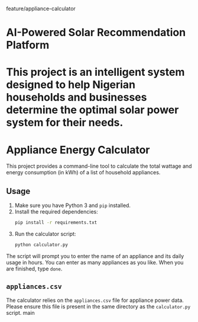 feature/appliance-calculator
# AI-Powered Solar Recommendation Platform

This project is an intelligent system designed to help Nigerian households and businesses determine the optimal solar power system for their needs.
=======
# Appliance Energy Calculator

This project provides a command-line tool to calculate the total wattage and energy consumption (in kWh) of a list of household appliances.

## Usage

1.  Make sure you have Python 3 and `pip` installed.
2.  Install the required dependencies:
    ```bash
    pip install -r requirements.txt
    ```
3.  Run the calculator script:
    ```bash
    python calculator.py
    ```

The script will prompt you to enter the name of an appliance and its daily usage in hours. You can enter as many appliances as you like. When you are finished, type `done`.

## `appliances.csv`

The calculator relies on the `appliances.csv` file for appliance power data. Please ensure this file is present in the same directory as the `calculator.py` script.
main
